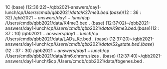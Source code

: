 1C
(base) (12:36:22)~/qbb2021-answers/day1-lunch/$cp /Users/cmdb/qbb2021/data/K27me3.bed .
(base) (12:36:32)~/qbb2021-answers/day1-lunch/$cp /Users/cmdb/qbb2021/data/K4me3.bed .
(base) (12:37:02)~/qbb2021-answers/day1-lunch/$cp /Users/cmdb/qbb2021/data/K9me3.bed .
(base) (12:37:10)~/qbb2021-answers/day1-lunch/$cp /Users/cmdb/qbb2021/data/LADs_Kc.bed .
(base) (12:37:20)~/qbb2021-answers/day1-lunch/$cp /Users/cmdb/qbb2021/data/S2_9state.bed .
(base) (12:37:30)~/qbb2021-answers/day1-lunch/$cp /Users/cmdb/qbb2021/data/dm6.chrom.sizes .
(base) (12:37:40)~/qbb2021-answers/day1-lunch/$cp /Users/cmdb/qbb2021/data/fbgenes.bed .
